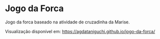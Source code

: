 # Jogo da Forca
Jogo da forca baseado na atividade de cruzadinha da Marise.

Visualização disponível em: https://agdataniguchi.github.io/jogo-da-forca/